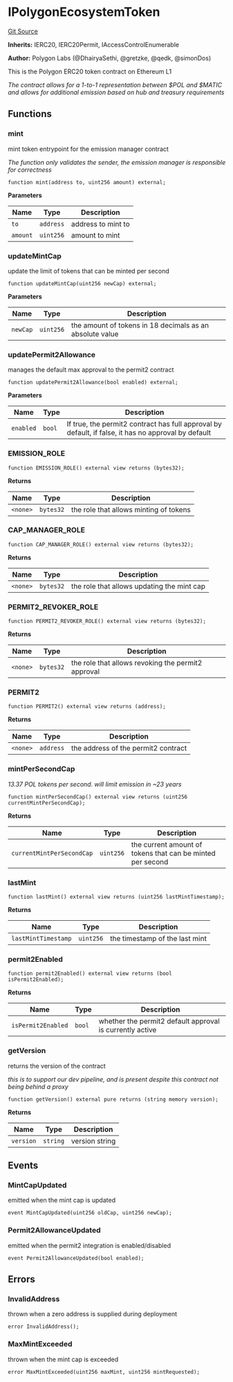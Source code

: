 # IPolygonEcosystemToken
[Git Source](https://github.com/0xPolygon/pol-token/blob/4e60db3944f1f433beb163a74034e19c0fc68cf0/src/interfaces/IPolygonEcosystemToken.sol)

**Inherits:**
IERC20, IERC20Permit, IAccessControlEnumerable

**Author:**
Polygon Labs (@DhairyaSethi, @gretzke, @qedk, @simonDos)

This is the Polygon ERC20 token contract on Ethereum L1

*The contract allows for a 1-to-1 representation between $POL and $MATIC and allows for additional emission based on hub and treasury requirements*


## Functions
### mint

mint token entrypoint for the emission manager contract

*The function only validates the sender, the emission manager is responsible for correctness*


```solidity
function mint(address to, uint256 amount) external;
```
**Parameters**

|Name|Type|Description|
|----|----|-----------|
|`to`|`address`|address to mint to|
|`amount`|`uint256`|amount to mint|


### updateMintCap

update the limit of tokens that can be minted per second


```solidity
function updateMintCap(uint256 newCap) external;
```
**Parameters**

|Name|Type|Description|
|----|----|-----------|
|`newCap`|`uint256`|the amount of tokens in 18 decimals as an absolute value|


### updatePermit2Allowance

manages the default max approval to the permit2 contract


```solidity
function updatePermit2Allowance(bool enabled) external;
```
**Parameters**

|Name|Type|Description|
|----|----|-----------|
|`enabled`|`bool`|If true, the permit2 contract has full approval by default, if false, it has no approval by default|


### EMISSION_ROLE


```solidity
function EMISSION_ROLE() external view returns (bytes32);
```
**Returns**

|Name|Type|Description|
|----|----|-----------|
|`<none>`|`bytes32`|the role that allows minting of tokens|


### CAP_MANAGER_ROLE


```solidity
function CAP_MANAGER_ROLE() external view returns (bytes32);
```
**Returns**

|Name|Type|Description|
|----|----|-----------|
|`<none>`|`bytes32`|the role that allows updating the mint cap|


### PERMIT2_REVOKER_ROLE


```solidity
function PERMIT2_REVOKER_ROLE() external view returns (bytes32);
```
**Returns**

|Name|Type|Description|
|----|----|-----------|
|`<none>`|`bytes32`|the role that allows revoking the permit2 approval|


### PERMIT2


```solidity
function PERMIT2() external view returns (address);
```
**Returns**

|Name|Type|Description|
|----|----|-----------|
|`<none>`|`address`|the address of the permit2 contract|


### mintPerSecondCap

*13.37 POL tokens per second. will limit emission in ~23 years*


```solidity
function mintPerSecondCap() external view returns (uint256 currentMintPerSecondCap);
```
**Returns**

|Name|Type|Description|
|----|----|-----------|
|`currentMintPerSecondCap`|`uint256`|the current amount of tokens that can be minted per second|


### lastMint


```solidity
function lastMint() external view returns (uint256 lastMintTimestamp);
```
**Returns**

|Name|Type|Description|
|----|----|-----------|
|`lastMintTimestamp`|`uint256`|the timestamp of the last mint|


### permit2Enabled


```solidity
function permit2Enabled() external view returns (bool isPermit2Enabled);
```
**Returns**

|Name|Type|Description|
|----|----|-----------|
|`isPermit2Enabled`|`bool`|whether the permit2 default approval is currently active|


### getVersion

returns the version of the contract

*this is to support our dev pipeline, and is present despite this contract not being behind a proxy*


```solidity
function getVersion() external pure returns (string memory version);
```
**Returns**

|Name|Type|Description|
|----|----|-----------|
|`version`|`string`|version string|


## Events
### MintCapUpdated
emitted when the mint cap is updated


```solidity
event MintCapUpdated(uint256 oldCap, uint256 newCap);
```

### Permit2AllowanceUpdated
emitted when the permit2 integration is enabled/disabled


```solidity
event Permit2AllowanceUpdated(bool enabled);
```

## Errors
### InvalidAddress
thrown when a zero address is supplied during deployment


```solidity
error InvalidAddress();
```

### MaxMintExceeded
thrown when the mint cap is exceeded


```solidity
error MaxMintExceeded(uint256 maxMint, uint256 mintRequested);
```

